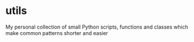 # utils
My personal collection of small Python scripts, functions and classes which make common patterns shorter and easier
